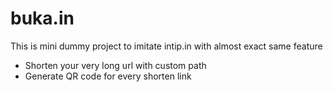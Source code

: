 # buka.in

This is mini dummy project to imitate intip.in with almost exact same feature
- Shorten your very long url with custom path
- Generate QR code for every shorten link